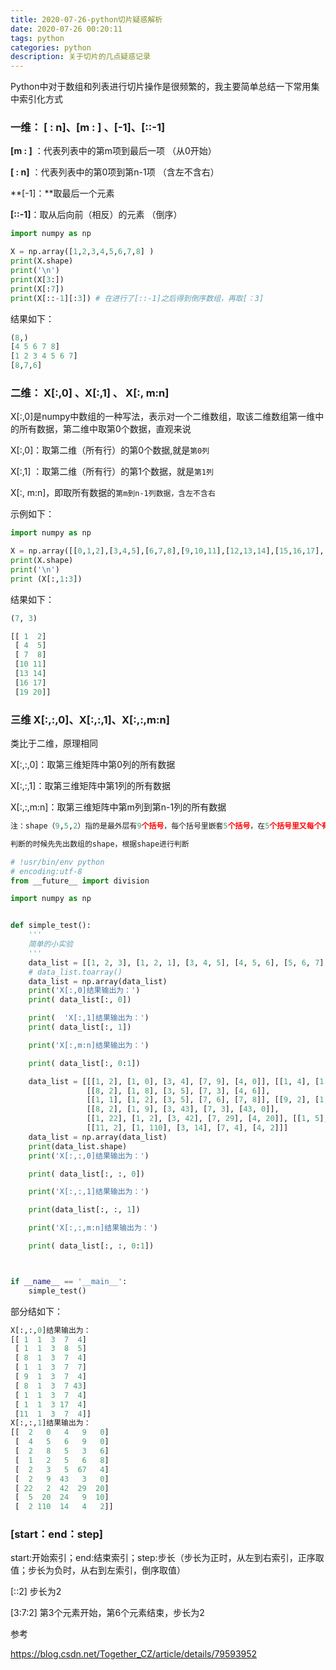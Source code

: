 ```yaml
---
title: 2020-07-26-python切片疑惑解析
date: 2020-07-26 00:20:11
tags: python
categories: python
description: 关于切片的几点疑惑记录
---
```




Python中对于数组和列表进行切片操作是很频繁的，我主要简单总结一下常用集中索引化方式

### 一维： [ : n]、[m : ] 、[-1]、[::-1]

**[m : ]** ：代表列表中的第m项到最后一项 （从0开始）

**[ : n]** ：代表列表中的第0项到第n-1项  （含左不含右）

**[-1]：**取最后一个元素

**[::-1]**：取从后向前（相反）的元素 （倒序）



```python
import numpy as np

X = np.array([1,2,3,4,5,6,7,8] )
print(X.shape)
print('\n')
print(X[3:])
print(X[:7])
print(X[::-1][:3]) # 在进行了[::-1]之后得到倒序数组，再取[：3]
```



结果如下：

```python
(8,)
[4 5 6 7 8]
[1 2 3 4 5 6 7]
[8,7,6]
```



### 二维： X[:,0] 、X[:,1] 、 X[:, m:n]

X[:,0]是numpy中数组的一种写法，表示对一个二维数组，取该二维数组第一维中的所有数据，第二维中取第0个数据，直观来说

X[:,0]：取第二维（所有行）的第0个数据,就是`第0列`

X[:,1] ：取第二维（所有行）的第1个数据，就是`第1列`

X[:, m:n]，即取所有数据的`第m到n-1列数据，含左不含右`



示例如下：

```python
import numpy as np

X = np.array([[0,1,2],[3,4,5],[6,7,8],[9,10,11],[12,13,14],[15,16,17],[18,19,20]])
print(X.shape)
print('\n')
print (X[:,1:3])
```

结果如下：

```python
(7, 3)

[[ 1  2]
 [ 4  5]
 [ 7  8]
 [10 11]
 [13 14]
 [16 17]
 [19 20]]
```



### 三维 X[:,:,0]、X[:,:,1]、X[:,:,m:n]

类比于二维，原理相同

X[:,:,0]：取第三维矩阵中第0列的所有数据

X[:,:,1]：取第三维矩阵中第1列的所有数据

X[:,:,m:n]：取第三维矩阵中第m列到第n-1列的所有数据



```python
注：shape（9,5,2）指的是最外层有9个括号，每个括号里嵌套5个括号，在5个括号里又每个有2个元素

判断的时候先先出数组的shape，根据shape进行判断
```

```python
# !usr/bin/env python
# encoding:utf-8
from __future__ import division

import numpy as np


def simple_test():
    '''
    简单的小实验
    '''
    data_list = [[1, 2, 3], [1, 2, 1], [3, 4, 5], [4, 5, 6], [5, 6, 7], [6, 7, 8], [6, 7, 9], [0, 4, 7], [4, 6, 0],[2, 9, 1], [5, 8, 7], [9, 7, 8], [3, 7, 9]]
    # data_list.toarray()
    data_list = np.array(data_list)
    print('X[:,0]结果输出为：')
    print( data_list[:, 0])

    print(  'X[:,1]结果输出为：')
    print( data_list[:, 1])

    print('X[:,m:n]结果输出为：')

    print( data_list[:, 0:1])

    data_list = [[[1, 2], [1, 0], [3, 4], [7, 9], [4, 0]], [[1, 4], [1, 5], [3, 6], [8, 9], [5, 0]],
                 [[8, 2], [1, 8], [3, 5], [7, 3], [4, 6]],
                 [[1, 1], [1, 2], [3, 5], [7, 6], [7, 8]], [[9, 2], [1, 3], [3, 5], [7, 67], [4, 4]],
                 [[8, 2], [1, 9], [3, 43], [7, 3], [43, 0]],
                 [[1, 22], [1, 2], [3, 42], [7, 29], [4, 20]], [[1, 5], [1, 20], [3, 24], [17, 9], [4, 10]],
                 [[11, 2], [1, 110], [3, 14], [7, 4], [4, 2]]]
    data_list = np.array(data_list)
    print(data_list.shape)
    print('X[:,:,0]结果输出为：')

    print( data_list[:, :, 0])

    print('X[:,:,1]结果输出为：')

    print(data_list[:, :, 1])

    print('X[:,:,m:n]结果输出为：')

    print( data_list[:, :, 0:1])



if __name__ == '__main__':
    simple_test()
```

部分结如下：

```python
X[:,:,0]结果输出为：
[[ 1  1  3  7  4]
 [ 1  1  3  8  5]
 [ 8  1  3  7  4]
 [ 1  1  3  7  7]
 [ 9  1  3  7  4]
 [ 8  1  3  7 43]
 [ 1  1  3  7  4]
 [ 1  1  3 17  4]
 [11  1  3  7  4]]
X[:,:,1]结果输出为：
[[  2   0   4   9   0]
 [  4   5   6   9   0]
 [  2   8   5   3   6]
 [  1   2   5   6   8]
 [  2   3   5  67   4]
 [  2   9  43   3   0]
 [ 22   2  42  29  20]
 [  5  20  24   9  10]
 [  2 110  14   4   2]]
```



### [start：end：step]

start:开始索引；end:结束索引；step:步长（步长为正时，从左到右索引，正序取值；步长为负时，从右到左索引，倒序取值）

[::2]  步长为2

[3:7:2] 第3个元素开始，第6个元素结束，步长为2

参考

https://blog.csdn.net/Together_CZ/article/details/79593952



